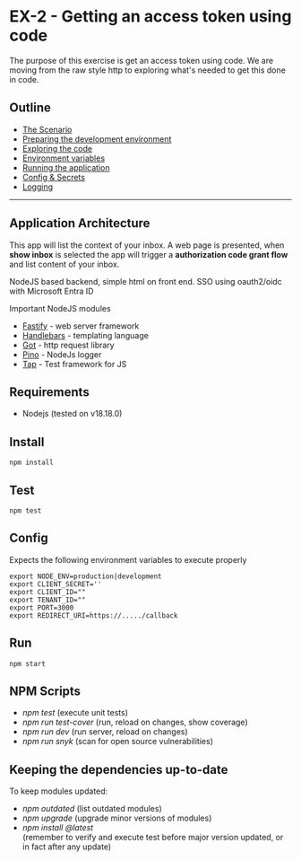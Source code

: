 # EX-2 - Getting an access token using code

The purpose of this exercise is get an access token using code. We are moving from the raw style http to exploring what's needed to get this done in code.

## Outline

* [The Scenario](doc/the_scenario.md)
* [Preparing the development environment](doc/preparing_the_environment.md)
* [Exploring the code](doc/exploring_the_code.md)
* [Environment variables](doc/environment_variables.md)
* [Running the application](doc/running_the_app.md)
* [Config & Secrets](doc/secrets.md)
* [Logging](doc/logging.md)

----

## Application Architecture

This app will list the context of your inbox. A web page is presented, when **show inbox** is selected the app will trigger a **authorization code grant flow** and list content of your inbox.

NodeJS based backend, simple html on front end.
SSO using oauth2/oidc with Microsoft Entra ID

Important NodeJS modules

* [Fastify](https://github.com/fastify/fastify) - web server framework
* [Handlebars](https://handlebarsjs.com/) - templating language
* [Got](https://github.com/sindresorhus/got) - http request library
* [Pino](https://getpino.io/#/) - NodeJs logger
* [Tap](https://node-tap.org/) - Test framework for JS

## Requirements

* Nodejs (tested on v18.18.0)

## Install

```shell
npm install
```

## Test

```shell
npm test
```

## Config

Expects the following environment variables to execute properly

    export NODE_ENV=production|development
    export CLIENT_SECRET=''
    export CLIENT_ID=""
    export TENANT_ID=""
    export PORT=3000
    export REDIRECT_URI=https://...../callback

## Run

```shell
npm start
```

## NPM Scripts

* _npm test_ (execute unit tests)
* _npm run test-cover_ (run, reload on changes, show coverage)
* _npm run dev_ (run server, reload on changes)
* _npm run snyk_ (scan for open source vulnerabilities)

## Keeping the dependencies up-to-date

To keep modules updated:

* _npm outdated_ (list outdated modules)
* _npm upgrade_ (upgrade minor versions of modules)
* _npm install <module>@latest_ <br/>(remember to verify and execute test before major  version updated, or in fact after any update)
